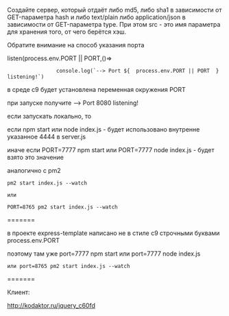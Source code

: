 Создайте сервер, который отдаёт либо md5, либо sha1 в зависимости от GET-параметра hash и либо text/plain либо application/json в зависимости от GET-параметра type. При этом src - это имя параметра для хранения того, от чего берётся хэш. 

Обратите внимание на способ указания порта

listen(process.env.PORT || PORT,()=>

		  	        console.log(`--> Port ${  process.env.PORT || PORT  } listening!`)
					
в среде c9 будет установлена переменная окружения PORT

при запуске получите   --> Port 8080 listening!			

если запускать локально, то 

  если npm start   или node index.js - будет использовано внутренне указанное 4444 в server.js
  
  иначе если PORT=7777 npm start  или  PORT=7777 node index.js   - будет взято это значение
  
 аналогично с pm2
 
    pm2 start index.js --watch
	
	или
	
	PORT=8765 pm2 start index.js --watch  

=======

в проекте express-template написано не в стиле c9 строчными буквами process.env.PORT

поэтому там уже port=7777 npm start  или  port=7777 node index.js

    или port=8765 pm2 start index.js --watch

=======

Клиент:		

http://kodaktor.ru/jquery_c60fd
